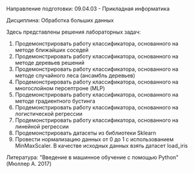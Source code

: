 Направление подготовки: 09.04.03 - Прикладная информатика

Дисциплина: Обработка больших данных

Здесь представлены решения лабораторных задач:
1) Продемонстрировать работу классификатора, основанного на методе ближайших соседей
2) Продемонстрировать работу классификатора, основанного на методе деревьев решений
3) Продемонстрировать работу классификатора, основанного на методе случайного леса (ансамбль деревьев)
4) Продемонстрировать работу классификатора, основанного на многослойном персептроне (MLP)
5) Продемонстрировать работу классификатора, основанного на методе градиентного бустинга
6) Продемонстрировать работу классификатора, основанного на логистической регрессии
7) Продемонстрировать работу классификатора, основанного на линейной регрессии
8) Продемонстрировать датасеты из библиотеки Sklearn
9) Провести нормализацию данных от 0 до 1 с использованием MinMaxScaler. В качестве исходных данных взять датасет load_iris

Литература:
"Введение в машинное обучение с помощью Python" (Мюллер А. 2017)
